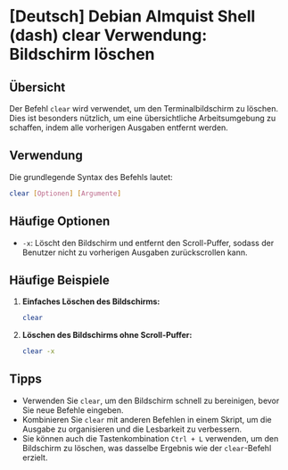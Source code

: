 # [Deutsch] Debian Almquist Shell (dash) clear Verwendung: Bildschirm löschen

## Übersicht
Der Befehl `clear` wird verwendet, um den Terminalbildschirm zu löschen. Dies ist besonders nützlich, um eine übersichtliche Arbeitsumgebung zu schaffen, indem alle vorherigen Ausgaben entfernt werden.

## Verwendung
Die grundlegende Syntax des Befehls lautet:

```bash
clear [Optionen] [Argumente]
```

## Häufige Optionen
- `-x`: Löscht den Bildschirm und entfernt den Scroll-Puffer, sodass der Benutzer nicht zu vorherigen Ausgaben zurückscrollen kann.

## Häufige Beispiele

1. **Einfaches Löschen des Bildschirms:**

   ```bash
   clear
   ```

2. **Löschen des Bildschirms ohne Scroll-Puffer:**

   ```bash
   clear -x
   ```

## Tipps
- Verwenden Sie `clear`, um den Bildschirm schnell zu bereinigen, bevor Sie neue Befehle eingeben.
- Kombinieren Sie `clear` mit anderen Befehlen in einem Skript, um die Ausgabe zu organisieren und die Lesbarkeit zu verbessern.
- Sie können auch die Tastenkombination `Ctrl + L` verwenden, um den Bildschirm zu löschen, was dasselbe Ergebnis wie der `clear`-Befehl erzielt.